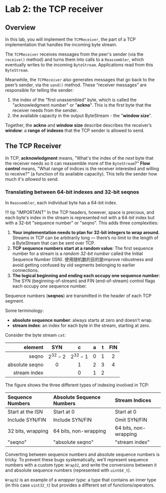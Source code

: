 # Lab 2: the TCP receiver

## Overview

In this lab, you will implement the `TCPReceiver`, the part of a TCP implementation that
handles the incoming byte stream.

The `TCPReceiver` receives messages from the peer's sender (via the `receive()` method) and turns them into calls to a `Reassembler`, which eventually writes to the incoming `ByteStream`. Applications read from this `ByteStream`.

Meanwhile, the `TCPReceiver` also generates messages that go back to the peer’s sender, via the `send()` method. These “receiver messages” are responsible for telling the sender:

1. the index of the "first unassembled" byte, which is called the "acknowledgment number"
or "**ackno**". This is the first byte that the receiver needs from the sender.
2. the available capacity in the output ByteStream -  the "**window size**".

Together, the **ackno** and **window** **size** describe describes the receiver’s **window**: a **range** **of** **indexes** that the TCP sender is allowed to send.

## The TCP Receiver

In TCP, 
**acknowledgment** means, "What's the index of the *next* byte that the receiver
needs so it can reassemble more of the `ByteStream`?" **Flow control** means, 
"What range of indices is the receiver interested and willing to receive?" (a function of its available capacity).
This tells the sender how much it's *allowed* to send.

### Translating between 64-bit indexes and 32-bit seqnos

In `Reassembler`, each individual byte has a 64-bit index. 

!!! tip "IMPORTANT"
    In the TCP headers, however, space is precious, and each byte's index in the stream
    is represented not with a 64-bit index but with a 32-bit "sequence number" or "seqno".
    This adds three complexities:

1. **Your implementation needs to plan for 32-bit integers to wrap around.** Streams in TCP can be arbitrarily long — there’s no limit to the length of a ByteStream that can be sent over TCP.
2. **TCP sequence numbers start at a random value**: The first sequence number for a stream
is a *random 32-bit number* called the Initial Sequence Number (ISN). 使用随机数的目的是improve
robustness and avoid getting confused by old segments belonging to earlier connections.
3. **The logical beginning and ending each occupy one sequence number**: The SYN 
(beginning-of-stream) and FIN (end-of-stream) control flags each occupy *one* sequence number.

Sequence numbers (**seqnos**) are transmitted in the header of each TCP segment.

Some terminology:

* **absolute sequence number**: always starts at zero and doesn’t wrap.
* **stream index**: an index for each byte in the stream, starting at zero.

Consider the byte stream `cat`:

|        element |    SYN     |     c      |   a   |   t   |  FIN  |
| -------------: | :--------: | :--------: | :---: | :---: | :---: |
|          seqno | $2^{32}-2$ | $2^{32}-1$ |   0   |   1   |   2   |
| absolute seqno |     0      |     1      |   2   |   3   |   4   |
|   stream index |            |     0      |   1   |   2   |       |

The figure shows the three different types of indexing involved in TCP:

| Sequence Numbers  | Absolute Sequence Numbers | Stream Indices        |
| :---------------- | :------------------------ | :-------------------- |
| Start at the ISN  | Start at 0                | Start at 0            |
| Include SYN/FIN   | Include SYN/FIN           | Omit SYN/FIN          |
| 32 bits, wrapping | 64 bits, non-wrapping     | 64 bits, non-wrapping |
| "seqno"           | "absolute seqno"          | "stream index"        |

Converting between sequence numbers and absolute sequence numbers is tricky.
To prevent these bugs systematically, we’ll represent sequence numbers with a custom type: `Wrap32`, and write the conversions between it and absolute sequence numbers (represented with `uint64_t`).

`Wrap32` is an example of a *wrapper* *type*: a type that contains an inner type (in this case `uint32_t`) but provides a different set of functions/operators.
